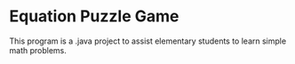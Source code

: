 # Equation Puzzle Game

This program is a .java project to assist elementary students to learn simple math problems. 
